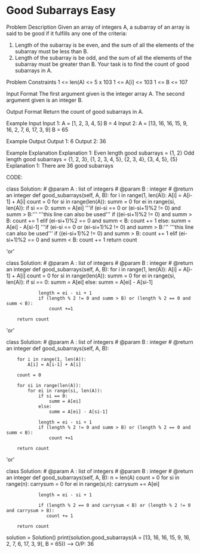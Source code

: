# Good Subarrays Easy

Problem Description
Given an array of integers A, a subarray of an array is said to be good if it fulfills any one of the criteria:
1. Length of the subarray is be even, and the sum of all the elements of the subarray must be less than B.
2. Length of the subarray is be odd, and the sum of all the elements of the subarray must be greater than B.
Your task is to find the count of good subarrays in A.

Problem Constraints
1 <= len(A) <= 5 x 103
1 <= A[i] <= 103
1 <= B <= 107

Input Format
The first argument given is the integer array A.
The second argument given is an integer B.

Output Format
Return the count of good subarrays in A.

Example Input
Input 1:
A = [1, 2, 3, 4, 5]
B = 4
Input 2:
A = [13, 16, 16, 15, 9, 16, 2, 7, 6, 17, 3, 9]
B = 65

Example Output
Output 1:
6
Output 2:
36

Example Explanation
Explanation 1:
Even length good subarrays = {1, 2}
Odd length good subarrays = {1, 2, 3}, {1, 2, 3, 4, 5}, {2, 3, 4}, {3, 4, 5}, {5} 
Explanation 1:
There are 36 good subarrays

CODE:

class Solution:
    # @param A : list of integers
    # @param B : integer
    # @return an integer
    def good_subarrays(self, A, B):
        for i in range(1, len(A)):
            A[i] = A[i-1] + A[i]
        count = 0
        for si in range(len(A)):
            summ = 0
            for ei in range(si, len(A)):
                if si == 0:
                    summ = A[ei]
                 '''if (ei-si == 0 or (ei-si+1)%2 != 0) and summ > B:''' '''this line can also be used'''
                    if ((ei-si+1)%2 != 0) and summ > B:
                        count += 1
                    elif (ei-si+1)%2 == 0 and summ < B:
                        count += 1
                else:
                    summ = A[ei] - A[si-1]
                '''if (ei-si == 0 or (ei-si+1)%2 != 0) and summ > B:'''  '''this line can also be used'''
                    if ((ei-si+1)%2 != 0) and summ > B:
                        count += 1
                    elif (ei-si+1)%2 == 0 and summ < B:
                        count += 1
        return count

'or'

class Solution:
    # @param A : list of integers
    # @param B : integer
    # @return an integer
    def good_subarrays(self, A, B):
        for i in range(1, len(A)):
            A[i] = A[i-1] + A[i]
        count = 0
        for si in range(len(A)):
            summ = 0
            for ei in range(si, len(A)):
                if si == 0:
                    summ = A[ei]
                else:
                    summ = A[ei] - A[si-1]
                
                length = ei - si + 1
                if (length % 2 != 0 and summ > B) or (length % 2 == 0 and summ < B):
                    count +=1
                    
        return count

'or'

class Solution:
    # @param A : list of integers
    # @param B : integer
    # @return an integer
    def good_subarrays(self, A, B):

        for i in range(1, len(A)):
            A[i] = A[i-1] + A[i]
        
        count = 0

        for si in range(len(A)):
            for ei in range(si, len(A)):
                if si == 0:
                    summ = A[ei]
                else:
                    summ = A[ei] - A[si-1]
                
                length = ei - si + 1
                if (length % 2 != 0 and summ > B) or (length % 2 == 0 and summ < B):
                    count +=1

        return count

'or'

class Solution:
    # @param A : list of integers
    # @param B : integer
    # @return an integer
    def good_subarrays(self, A, B):
        n = len(A)
        count = 0
        for si in range(n):
            carrysum = 0
            for ei in range(si,n):
                carrysum += A[ei]

                length = ei - si + 1

                if (length % 2 == 0 and carrysum < B) or (length % 2 != 0 and carrysum > B):
                   count += 1

        return count


solution = Solution()
print(solution.good_subarrays(A = [13, 16, 16, 15, 9, 16, 2, 7, 6, 17, 3, 9], B = 65))  -->  O/P: 36
